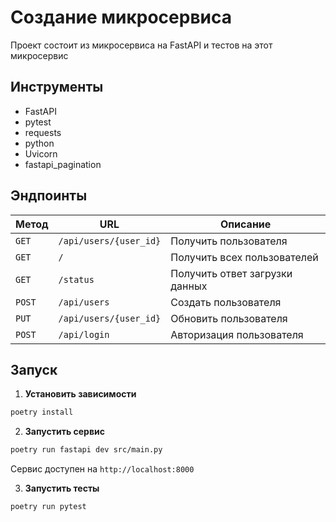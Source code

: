 # Создание микросервиса 
Проект состоит из микросервиса на FastAPI и тестов на этот микросервис

## Инструменты

- FastAPI
- pytest
- requests
- python
- Uvicorn
- fastapi_pagination

## Эндпоинты

| Метод    | URL                    | Описание                       |
|----------|------------------------|--------------------------------|
| `GET`    | `/api/users/{user_id}` | Получить пользователя          |
| `GET`    | `/`                    | Получить всех пользователей    |
| `GET`    | `/status`              | Получить ответ загрузки данных |
| `POST`   | `/api/users`           | Создать пользователя           |
| `PUT`    | `/api/users/{user_id}` | Обновить пользователя          |
| `POST`   | `/api/login`           | Авторизация пользователя       |
## Запуск

1. **Установить зависимости**
```bash
poetry install 
```

2. **Запустить сервис**
```bash
poetry run fastapi dev src/main.py
```
Сервис доступен на `http://localhost:8000`

3. **Запустить тесты**
```bash
poetry run pytest
```
